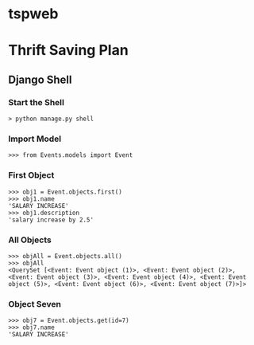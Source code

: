 # tspweb
# Thrift Saving Plan
## Django Shell     

### Start the Shell    
```
> python manage.py shell
```

### Import Model    

```
>>> from Events.models import Event
```

### First Object       

```
>>> obj1 = Event.objects.first()
>>> obj1.name
'SALARY INCREASE'
>>> obj1.description
'salary increase by 2.5'
```

### All Objects      
```
>>> objAll = Event.objects.all()
>>> objAll
<QuerySet [<Event: Event object (1)>, <Event: Event object (2)>, <Event: Event object (3)>, <Event: Event object (4)>, <Event: Event object (5)>, <Event: Event object (6)>, <Event: Event object (7)>]>
```

### Object Seven      
```
>>> obj7 = Event.objects.get(id=7)
>>> obj7.name
'SALARY INCREASE'
```
